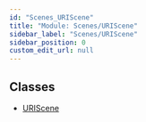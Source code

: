 ```yaml
---
id: "Scenes_URIScene"
title: "Module: Scenes/URIScene"
sidebar_label: "Scenes/URIScene"
sidebar_position: 0
custom_edit_url: null
---
```


## Classes

- [URIScene](../classes/Scenes_URIScene.URIScene.md)
